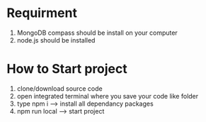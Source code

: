 # Requirment
1. MongoDB compass should be install on your computer
2. node.js should be installed 

# How to Start project 
1. clone/download source code
2. open integrated terminal where you save your code like folder
3. type npm i --> install all dependancy packages
4. npm run local --> start project